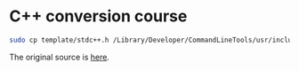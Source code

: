 # C++ conversion course





```bash
sudo cp template/stdc++.h /Library/Developer/CommandLineTools/usr/include/c++/v1/bits/
```

The original source is [here](https://github.com/gcc-mirror/gcc/blob/master/libstdc%2B%2B-v3/include/precompiled/stdc%2B%2B.h).

